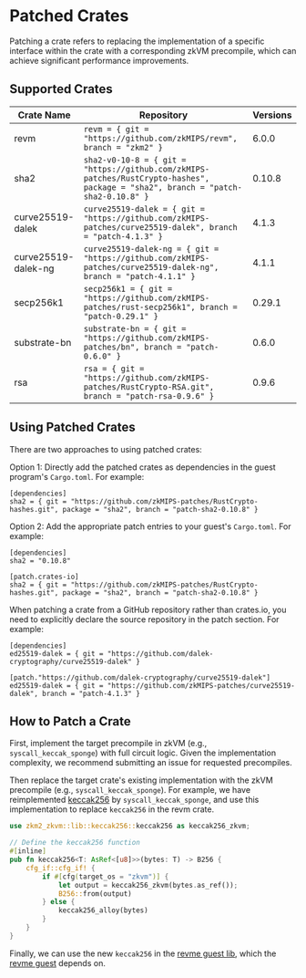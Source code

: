 # Patched Crates

Patching a crate refers to replacing the implementation of a specific interface within the crate with a corresponding zkVM precompile, which can achieve significant performance improvements.

## Supported Crates

| **Crate Name**        | **Repository**                                               | **Versions** |
| ----------------- | ------------------------------------------------------------ | ------------ |
| revm | `revm = { git = "https://github.com/zkMIPS/revm", branch = "zkm2" }` | 6.0.0        |
| sha2              | `sha2-v0-10-8 = { git = "https://github.com/zkMIPS-patches/RustCrypto-hashes", package = "sha2", branch = "patch-sha2-0.10.8" }` | 0.10.8       |
| curve25519-dalek  | `curve25519-dalek = { git = "https://github.com/zkMIPS-patches/curve25519-dalek", branch = "patch-4.1.3" }` | 4.1.3        |
| curve25519-dalek-ng | `curve25519-dalek-ng = { git = "https://github.com/zkMIPS-patches/curve25519-dalek-ng", branch = "patch-4.1.1" } ` | 4.1.1 |
| secp256k1 | `secp256k1 = { git = "https://github.com/zkMIPS-patches/rust-secp256k1", branch = "patch-0.29.1" }` | 0.29.1 |
| substrate-bn | `substrate-bn = { git = "https://github.com/zkMIPS-patches/bn", branch = "patch-0.6.0" }` | 0.6.0 |
| rsa               | `rsa = { git = "https://github.com/zkMIPS-patches/RustCrypto-RSA.git", branch = "patch-rsa-0.9.6" }` | 0.9.6        |

## Using Patched Crates

There are two approaches to using patched crates:

Option 1: Directly add the patched crates as dependencies in the guest program's `Cargo.toml`. For example:

```
[dependencies]
sha2 = { git = "https://github.com/zkMIPS-patches/RustCrypto-hashes.git", package = "sha2", branch = "patch-sha2-0.10.8" }
```

Option 2: Add the appropriate patch entries to your guest's `Cargo.toml`. For example:

```
[dependencies]
sha2 = "0.10.8"

[patch.crates-io]
sha2 = { git = "https://github.com/zkMIPS-patches/RustCrypto-hashes.git", package = "sha2", branch = "patch-sha2-0.10.8" }
```

When patching a crate from a GitHub repository rather than crates.io, you need to explicitly declare the source repository in the patch section. For example:

```
[dependencies]
ed25519-dalek = { git = "https://github.com/dalek-cryptography/curve25519-dalek" }

[patch."https://github.com/dalek-cryptography/curve25519-dalek"]
ed25519-dalek = { git = "https://github.com/zkMIPS-patches/curve25519-dalek", branch = "patch-4.1.3" }
```

## How to Patch a Crate

First, implement the target precompile in zkVM (e.g., `syscall_keccak_sponge`) with full circuit logic. Given the implementation complexity, we recommend submitting an issue for requested precompiles.

Then replace the target crate's existing implementation with the zkVM precompile (e.g., `syscall_keccak_sponge`). For example, we have reimplemented [keccak256](https://github.com/zkMIPS/zkm2/blob/dev/init/crates/zkvm/lib/src/keccak256.rs) by `syscall_keccak_sponge`, and use this implementation to replace `keccak256` in the revm crate.

```rust
use zkm2_zkvm::lib::keccak256::keccak256 as keccak256_zkvm;

// Define the keccak256 function
#[inline]
pub fn keccak256<T: AsRef<[u8]>>(bytes: T) -> B256 {
    cfg_if::cfg_if! {
        if #[cfg(target_os = "zkvm")] {
            let output = keccak256_zkvm(bytes.as_ref());
            B256::from(output)
        } else {
            keccak256_alloy(bytes)
        }
    }
}
```

Finally, we can use the new `keccak256` in the [revme guest lib](https://github.com/zkMIPS/revme/blob/cbor-zkm2/guest/src/lib.rs), which the [revme guest](https://github.com/zkMIPS/zkm2/tree/dev/init/examples/revme/guest) depends on.
